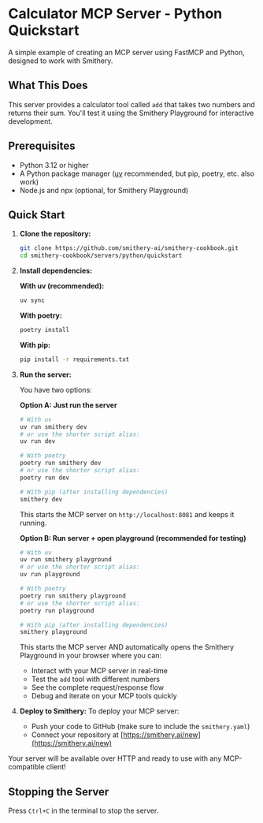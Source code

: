 # Calculator MCP Server - Python Quickstart

A simple example of creating an MCP server using FastMCP and Python, designed to work with Smithery.

## What This Does

This server provides a calculator tool called `add` that takes two numbers and returns their sum. You'll test it using the Smithery Playground for interactive development.

## Prerequisites

- Python 3.12 or higher
- A Python package manager ([uv](https://docs.astral.sh/uv/) recommended, but pip, poetry, etc. also work)
- Node.js and npx (optional, for Smithery Playground)

## Quick Start

1. **Clone the repository:**
   ```bash
   git clone https://github.com/smithery-ai/smithery-cookbook.git
   cd smithery-cookbook/servers/python/quickstart
   ```

2. **Install dependencies:**
   
   **With uv (recommended):**
   ```bash
   uv sync
   ```
   
   **With poetry:**
   ```bash
   poetry install
   ```
   
   **With pip:**
   ```bash
   pip install -r requirements.txt
   ```

3. **Run the server:**
   
   You have two options:
   
   **Option A: Just run the server**
   ```bash
   # With uv
   uv run smithery dev
   # or use the shorter script alias:
   uv run dev
   
   # With poetry
   poetry run smithery dev
   # or use the shorter script alias:
   poetry run dev
   
   # With pip (after installing dependencies)
   smithery dev
   ```
   This starts the MCP server on `http://localhost:8081` and keeps it running.
   
   **Option B: Run server + open playground (recommended for testing)**
   ```bash
   # With uv
   uv run smithery playground
   # or use the shorter script alias:
   uv run playground
   
   # With poetry
   poetry run smithery playground
   # or use the shorter script alias:
   poetry run playground
   
   # With pip (after installing dependencies)
   smithery playground
   ```
   This starts the MCP server AND automatically opens the Smithery Playground in your browser where you can:
   - Interact with your MCP server in real-time
   - Test the `add` tool with different numbers
   - See the complete request/response flow
   - Debug and iterate on your MCP tools quickly

4. **Deploy to Smithery:**
   To deploy your MCP server:
   - Push your code to GitHub (make sure to include the `smithery.yaml`)
   - Connect your repository at [https://smithery.ai/new](https://smithery.ai/new)

Your server will be available over HTTP and ready to use with any MCP-compatible client!

## Stopping the Server

Press `Ctrl+C` in the terminal to stop the server.
